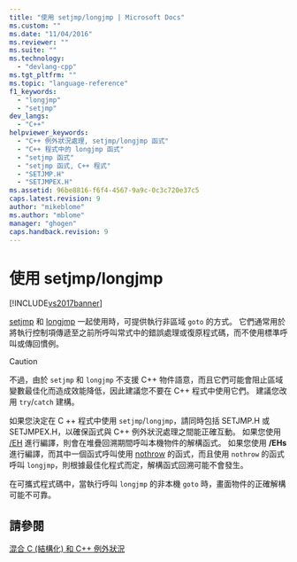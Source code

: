```yaml
---
title: "使用 setjmp/longjmp | Microsoft Docs"
ms.custom: ""
ms.date: "11/04/2016"
ms.reviewer: ""
ms.suite: ""
ms.technology: 
  - "devlang-cpp"
ms.tgt_pltfrm: ""
ms.topic: "language-reference"
f1_keywords: 
  - "longjmp"
  - "setjmp"
dev_langs: 
  - "C++"
helpviewer_keywords: 
  - "C++ 例外狀況處理, setjmp/longjmp 函式"
  - "C++ 程式中的 longjmp 函式"
  - "setjmp 函式"
  - "setjmp 函式, C++ 程式"
  - "SETJMP.H"
  - "SETJMPEX.H"
ms.assetid: 96be8816-f6f4-4567-9a9c-0c3c720e37c5
caps.latest.revision: 9
author: "mikeblome"
ms.author: "mblome"
manager: "ghogen"
caps.handback.revision: 9
---
```

# 使用 setjmp/longjmp
[!INCLUDE[vs2017banner](../assembler/inline/includes/vs2017banner.md)]

[setjmp](../c-runtime-library/reference/setjmp.md) 和 [longjmp](../c-runtime-library/reference/longjmp.md) 一起使用時，可提供執行非區域 `goto` 的方式。  它們通常用於將執行控制項傳遞至之前所呼叫常式中的錯誤處理或復原程式碼，而不使用標準呼叫或傳回慣例。  
  
> [!CAUTION]
>  不過，由於 `setjmp` 和 `longjmp` 不支援 C\+\+ 物件語意，而且它們可能會阻止區域變數最佳化而造成效能降低，因此建議您不要在 C\+\+ 程式中使用它們。  建議您改用 `try`\/`catch` 建構。  
  
 如果您決定在 C \+\+ 程式中使用 `setjmp`\/`longjmp`，請同時包括 SETJMP.H 或 SETJMPEX.H，以確保函式與 C\+\+ 例外狀況處理之間能正確互動。  如果您使用 [\/EH](../build/reference/eh-exception-handling-model.md) 進行編譯，則會在堆疊回溯期間呼叫本機物件的解構函式。  如果您使用 **\/EHs** 進行編譯，而其中一個函式呼叫使用 [nothrow](../cpp/nothrow-cpp.md) 的函式，而且使用 `nothrow` 的函式呼叫 `longjmp`，則根據最佳化程式而定，解構函式回溯可能不會發生。  
  
 在可攜式程式碼中，當執行呼叫 `longjmp` 的非本機 `goto` 時，畫面物件的正確解構可能不可靠。  
  
## 請參閱  
 [混合 C \(結構化\) 和 C\+\+ 例外狀況](../cpp/mixing-c-structured-and-cpp-exceptions.md)